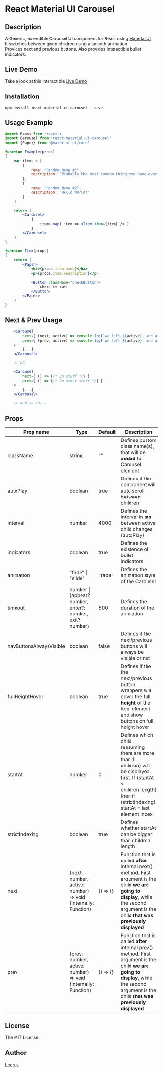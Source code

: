 # React Material UI Carousel

## Description

A Generic, extendible Carousel UI component for React using [Material UI](https://material-ui.com/)  
It switches between given children using a smooth animation.  
Provides next and previous buttons.
Also provides interactible bullet indicators.

## Live Demo

Take a look at this interactible [Live Demo](https://learus.github.io/react-material-ui-carousel)

## Installation

```shell
npm install react-material-ui-carousel --save
```

## Usage Example

```jsx
import React from 'react';
import Carousel from 'react-material-ui-carousel'
import {Paper} from '@material-ui/core'

function Example(props)
{
    var items = [
        {
            name: "Random Name #1",
            description: "Probably the most random thing you have ever seen!"
        },
        {
            name: "Random Name #2",
            description: "Hello World!"
        }
    ]

    return (
        <Carousel>
            {
                items.map( item => <Item item={item} /> )
            }
        </Carousel>
    )
}

function Item(props)
{
    return (
        <Paper>
            <h2>{props.item.name}</h2>
            <p>{props.item.description}</p>

            <Button className="CheckButton">
                Check it out!
            </Button>
        </Paper>
    )
}
```

## Next & Prev Usage

```jsx
    <Carousel
        next={ (next, active) => console.log(`we left ${active}, and are now at ${next}`); }
        prev={ (prev, active) => console.log(`we left ${active}, and are now at ${prev}`); }
    >
        {...}
    </Carousel>

    // OR

    <Carousel
        next={ () => {/* Do stuff */} }
        prev={ () => {/* Do other stuff */} }
    >
        {...}
    </Carousel>

    // And so on...
```

## Props

| Prop name               | Type                                                          | Default  | Description                                                                                                                                                                                 |
| ----------------------- | ------------------------------------------------------------- | -------- | ------------------------------------------------------------------------------------------------------------------------------------------------------------------------------------------- |
| className               | string                                                        | ""       | Defines custom class name(s), that will be **added** to Carousel element                                                                                                                    |
| autoPlay                | boolean                                                       | true     | Defines if the component will auto scroll between children                                                                                                                                  |
| interval                | number                                                        | 4000     | Defines the interval in **ms** between active child changes (autoPlay)                                                                                                                      |
| indicators              | boolean                                                       | true     | Defines the existence of bullet indicators                                                                                                                                                  |
| animation               | "fade"  \| "slide"                                            | "fade"   | Defines the animation style of the Carousel                                                                                                                                                 |
| timeout                 | number  \| {appear? number, enter?: number, exit?: number}    | 500      | Defines the duration of the animation                                                                                                                                                       |
| navButtonsAlwaysVisible | boolean                                                       | false    | Defines if the next/previous buttons will always be visible or not                                                                                                                          |
| fullHeightHover         | boolean                                                       | true     | Defines if the the next/previous button wrappers will cover the full **height** of the Item element and show buttons on full height hover                                                   |
| startAt                 | number                                                        | 0        | Defines which child (assuming there are more than 1 children) will be displayed first. If (startAt > children.length) then if (strictIndexing) startAt = last element index                 |
| strictIndexing          | boolean                                                       | true     | Defines whether startAt can be bigger than children length                                                                                                                                  |
| next                    | (next: number, active: number) => void (internally: Function) | () => {} | Function that is called **after** internal next() method. First argument is the child **we are going to display**, while the second argument is the child **that was previously displayed** |
| prev                    | (prev: number, active: number) => void (internally: Function)  | () => {} | Function that is called **after** internal prev() method. First argument is the child **we are going to display**, while the second argument is the child **that was previously displayed** |

## License

The MIT License.

## Author

[Learus](learus.github.io)
